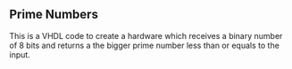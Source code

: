 ## Prime Numbers

This is a VHDL code to create a hardware which receives a binary number of 8 bits and returns a the bigger prime number less than or equals to the input.
